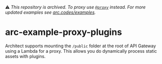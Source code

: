 ⚠️ *This repository is archived. To proxy use [`@proxy`](https://arc.codes/docs/en/reference/app.arc/proxy#main) instead. For more updated examples see [arc.codes/examples](https://arc.codes/examples).*
# arc-example-proxy-plugins

Architect supports mounting the `/public` folder at the root of API Gateway using a Lambda for a proxy. This allows you do dynamically process static assets with plugins.

